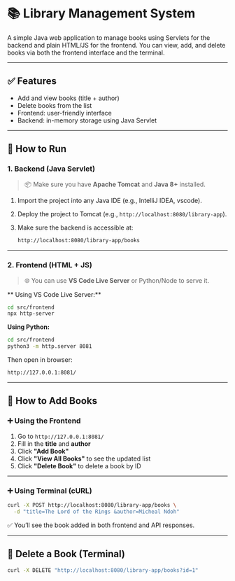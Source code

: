 # 📚 Library Management System

A simple Java web application to manage books using Servlets for the backend and plain HTML/JS for the frontend. You can view, add, and delete books via both the frontend interface and the terminal.

---

## ✅ Features

* Add and view books (title + author)
* Delete books from the list
* Frontend: user-friendly interface
* Backend: in-memory storage using Java Servlet

---

## 🚀 How to Run

### 1. **Backend (Java Servlet)**

> 📦 Make sure you have **Apache Tomcat** and **Java 8+** installed.

1. Import the project into any Java IDE (e.g., IntelliJ IDEA, vscode).
2. Deploy the project to Tomcat (e.g., `http://localhost:8080/library-app`).
3. Make sure the backend is accessible at:

   ```sh
   http://localhost:8080/library-app/books
   ```

---

### 2. **Frontend (HTML + JS)**

> 🌐 You can use **VS Code Live Server** or Python/Node to serve it.



** Using VS Code Live Server:**
```sh
cd src/frontend
npx http-server
```

**Using Python:**

```bash
cd src/frontend
python3 -m http.server 8081
```

Then open in browser:

```sh
http://127.0.0.1:8081/
```

---

## 📝 How to Add Books

### ➕ Using the Frontend

1. Go to `http://127.0.0.1:8081/`
2. Fill in the **title** and **author**
3. Click **"Add Book"**
4. Click **"View All Books"** to see the updated list
5. Click **"Delete Book"** to delete a book by ID

---

### ➕ Using Terminal (cURL)

```bash
curl -X POST http://localhost:8080/library-app/books \
  -d "title=The Lord of the Rings &author=Micheal Ndoh"
```

✅ You’ll see the book added in both frontend and API responses.

---

## 🔁 Delete a Book (Terminal)

```bash
curl -X DELETE "http://localhost:8080/library-app/books?id=1"
```
